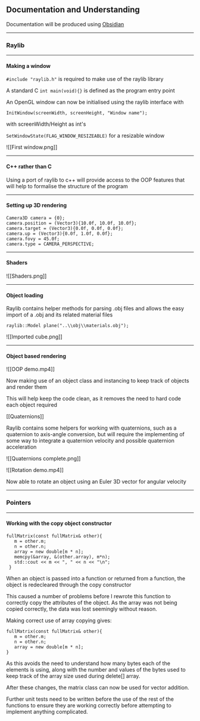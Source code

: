 ## Documentation and Understanding
Documentation will be produced using [Obsidian](https://obsidian.md/)


---
### Raylib
---
#### Making a window

```#include "raylib.h"``` is required to make use of the raylib library

A standard C `int main(void){}` is defined as the program entry point

An OpenGL window can now be initialised using the raylib interface with

```InitWindow(screenWidth, screenHeight, "Window name");```

with screenWidth/Height as int's

```SetWindowState(FLAG_WINDOW_RESIZEABLE)``` for a resizable window

![[First window.png]]

---
#### C++ rather than C

Using a port of raylib to c++ will provide access to the OOP features that will help to formalise the structure of the program

---
#### Setting up 3D rendering

```
Camera3D camera = {0};
camera.position = (Vector3){10.0f, 10.0f, 10.0f};
camera.target = (Vector3){0.0f, 0.0f, 0.0f};
camera.up = (Vector3){0.0f, 1.0f, 0.0f};
camera.fovy = 45.0f;
camera.type = CAMERA_PERSPECTIVE;
```

---
#### Shaders

![[Shaders.png]]

---
#### Object loading

Raylib contains helper methods for parsing .obj files and allows the easy import of a .obj and its related material files

```
raylib::Model plane("..\\obj\\materials.obj");
```

![[Imported cube.png]]

---
#### Object based rendering

![[OOP demo.mp4]]

Now making use of an object class and instancing to keep track of objects and render them

This will help keep the code clean, as it removes the need to hard code each object required

[[Quaternions]]

Raylib contains some helpers for working with quaternions, such as a quaternion to axis-angle conversion, but will require the implementing of some way to integrate a quaternion velocity and possible quaternion acceleration

![[Quaternions complete.png]]

![[Rotation demo.mp4]]

Now able to rotate an object using an Euler 3D vector for angular velocity

---
### Pointers
---
#### Working with the copy object constructor
```
fullMatrix(const fullMatrix& other){
   m = other.m;
   n = other.n;
   array = new double[m * n];
   memcpy(&array, &(other.array), m*n);
   std::cout << m << ", " << n << "\n";
 }
```

When an object is passed into a function or returned from a function, the object is redecleared through the copy constructor

This caused a number of problems before I rewrote this function to correctly copy the attributes of the object. As the array was not being copied correctly, the data was lost seemingly without reason.

Making correct use of array copying gives:

```
fullMatrix(const fullMatrix& other){
   m = other.m;
   n = other.n;
   array = new double[m * n];
}
```

As this avoids the need to understand how many bytes each of the elements is using, along with the number and values of the bytes used to keep track of the array size used during delete[] array.

After these changes, the matrix class can now be used for vector addition.

Further unit tests need to be written before the use of the rest of the functions to ensure they are working correctly before attempting to implement anything complicated.